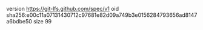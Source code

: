 version https://git-lfs.github.com/spec/v1
oid sha256:e00c11a07131430712c97681e82d09a749b3e0156284793656ad8147a6bdbe50
size 99

